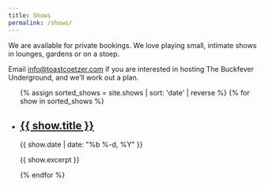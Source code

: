 ```yaml
---
title: Shows
permalink: /shows/
---
```


We are available for private bookings. We love playing small, intimate shows in lounges, gardens or on a stoep.

Email <info@toastcoetzer.com> if you are interested in hosting The Buckfever Underground, and we’ll work out a plan.

<ul class="shows-list">
    {% assign sorted_shows = site.shows | sort: 'date' | reverse %}
    {% for show in sorted_shows %}
    <li>
        <h2 class="post-title p-name">
            <a href="{{ show.url | relative_url }}">
                {{ show.title }}
            </a>
        </h2>
        <p class="post-meta">
            {{ show.date | date: "%b %-d, %Y" }}
        </p>
        <p>
            {{ show.excerpt }}
        </p>
    </li>
    {% endfor %}
</ul>
